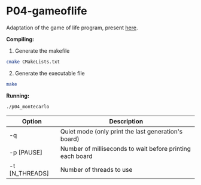 # P04-gameoflife
Adaptation of the game of life program, present [here](https://bitbucket.org/joaomlourenco/game_of_life_seq/src/master/).

**Compiling:**
1. Generate the makefile
```bash
cmake CMakeLists.txt
```
2. Generate the executable file
```bash
make
```

**Running:**
```bash
./p04_montecarlo
```

| Option         | Description                                               |
| -------------- | --------------------------------------------------------- |
| -q             | Quiet mode (only print the last generation's board)       |
| -p [PAUSE]     | Number of milliseconds to wait before printing each board |
| -t [N_THREADS] | Number of threads to use                                  |